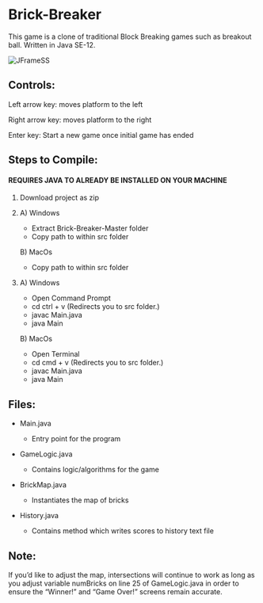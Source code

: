 # Brick-Breaker 
 
This game is a clone of traditional Block Breaking games such as breakout ball. Written in Java SE-12. 

![JFrameSS](https://user-images.githubusercontent.com/47075449/70033136-d44a7980-157c-11ea-94ef-9589d5666cfe.png)
                      
## Controls: 
Left arrow key: moves platform to the left 

Right arrow key: moves platform to the right 

Enter key: Start a new game once initial game has ended 
 

## Steps to Compile: 
#### **REQUIRES JAVA TO ALREADY BE INSTALLED ON YOUR MACHINE**
1. Download project as zip 
2. A) Windows 
     * Extract Brick-Breaker-Master folder
     * Copy path to within src folder
     
   B) MacOs
     * Copy path to within src folder 
3. A) Windows
     * Open Command Prompt
     * cd ctrl + v (Redirects you to src folder.)
     * javac Main.java
     * java Main
     
   B) MacOs
     * Open Terminal
     * cd cmd + v (Redirects you to src folder.)
     * javac Main.java
     * java Main
 
## Files: 
* Main.java 
  * Entry point for the program 
  
* GameLogic.java 
  * Contains logic/algorithms for the game 
  
* BrickMap.java 
  * Instantiates the map of bricks 
  
* History.java 
  * Contains method which writes scores to history text file 

## Note: 
If you’d like to adjust the map, intersections will continue to work as long as you adjust variable numBricks on line 25 of GameLogic.java in order to ensure the “Winner!” and “Game Over!” screens remain accurate. 
